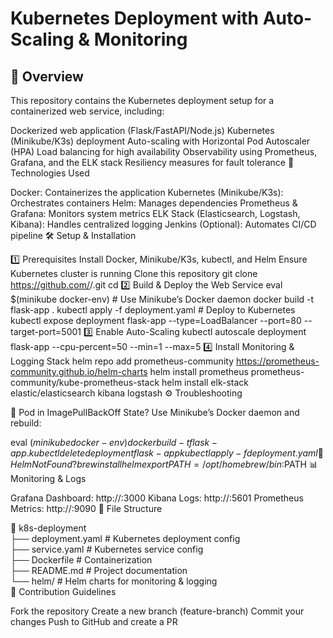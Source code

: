 # Kubernetes Deployment with Auto-Scaling & Monitoring

## 📌 Overview

This repository contains the Kubernetes deployment setup for a containerized web service, including:

Dockerized web application (Flask/FastAPI/Node.js)
Kubernetes (Minikube/K3s) deployment
Auto-scaling with Horizontal Pod Autoscaler (HPA)
Load balancing for high availability
Observability using Prometheus, Grafana, and the ELK stack
Resiliency measures for fault tolerance
🚀 Technologies Used

Docker: Containerizes the application
Kubernetes (Minikube/K3s): Orchestrates containers
Helm: Manages dependencies
Prometheus & Grafana: Monitors system metrics
ELK Stack (Elasticsearch, Logstash, Kibana): Handles centralized logging
Jenkins (Optional): Automates CI/CD pipeline
🛠️ Setup & Installation

1️⃣ Prerequisites
Install Docker, Minikube/K3s, kubectl, and Helm
Ensure Kubernetes cluster is running
Clone this repository
git clone https://github.com/<your-username>/<repo-name>.git
cd <repo-name>
2️⃣ Build & Deploy the Web Service
eval $(minikube docker-env)  # Use Minikube’s Docker daemon
docker build -t flask-app .
kubectl apply -f deployment.yaml  # Deploy to Kubernetes
kubectl expose deployment flask-app --type=LoadBalancer --port=80 --target-port=5001
3️⃣ Enable Auto-Scaling
kubectl autoscale deployment flask-app --cpu-percent=50 --min=1 --max=5
4️⃣ Install Monitoring & Logging Stack
helm repo add prometheus-community https://prometheus-community.github.io/helm-charts
helm install prometheus prometheus-community/kube-prometheus-stack
helm install elk-stack elastic/elasticsearch kibana logstash
⚙️ Troubleshooting

🛑 Pod in ImagePullBackOff State?
Use Minikube’s Docker daemon and rebuild:

eval $(minikube docker-env)
docker build -t flask-app .
kubectl delete deployment flask-app
kubectl apply -f deployment.yaml
🛑 Helm Not Found?
brew install helm
export PATH=/opt/homebrew/bin:$PATH
📊 Monitoring & Logs

Grafana Dashboard: http://<minikube-ip>:3000
Kibana Logs: http://<minikube-ip>:5601
Prometheus Metrics: http://<minikube-ip>:9090
📄 File Structure

📁 k8s-deployment  
├── deployment.yaml        # Kubernetes deployment config  
├── service.yaml           # Kubernetes service config  
├── Dockerfile             # Containerization  
├── README.md              # Project documentation  
└── helm/                  # Helm charts for monitoring & logging  
🤝 Contribution Guidelines

Fork the repository
Create a new branch (feature-branch)
Commit your changes
Push to GitHub and create a PR

